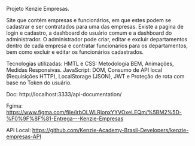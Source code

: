 Projeto Kenzie Empresas.

Site que contém empresas e funcionários, em que estes podem se cadastrar e ser contratados para uma das empresas.
Existe a pagina de login e cadastro, a dashboard do usuário comum e a dashboard do administrador. 
O administrador pode criar, editar e excluir departamentos dentro de cada empresa e contratar funcionários para os departamentos, bem como excluir e editar os funcionários cadastrados.

Tecnologias utilizadas:
HMTL e CSS: Metodologia BEM, Animações, Medidas Responsivas.
JavaScript: DOM, Consumo de API local (Requisições HTTP), LocalStorage (JSON), JWT e Proteção de rota com base no Token do usuário.

Doc: http://localhost:3333/api-documentation/

Fgima: https://www.figma.com/file/lrbOLWLRjonxYYVOxeLEQm/%5BM2%5D-%F0%9F%8F%81-Entrega---Kenzie-Empresas

APi Local: https://github.com/Kenzie-Academy-Brasil-Developers/kenzie-empresas-API
